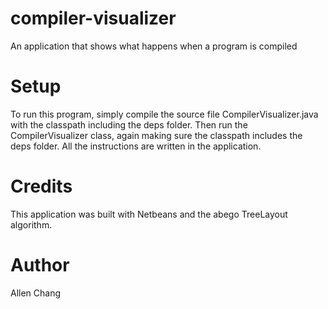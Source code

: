 # compiler-visualizer
An application that shows what happens when a program is compiled

# Setup
To run this program, simply compile the source file CompilerVisualizer.java with the classpath including the deps folder. Then run the CompilerVisualizer class, again making sure the classpath includes the deps folder. All the instructions are written in the application.

# Credits
This application was built with Netbeans and the abego TreeLayout algorithm.

# Author
Allen Chang
